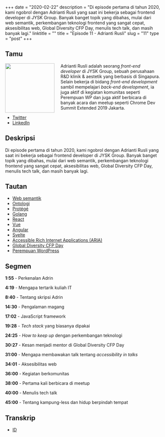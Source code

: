+++
date = "2020-02-22"
description = "Di episode pertama di tahun 2020, kami ngobrol dengan Adrianti Rusli yang saat ini bekerja sebagai frontend developer di JYSK Group. Banyak banget topik yang dibahas, mulai dari web semantik, perkembangan teknologi frontend yang sangat cepat, aksesibilitas web, Global Diversity CFP Day, menulis tech talk, dan masih banyak lagi."
linktitle = ""
title = "Episode 11 - Adrianti Rusli"
slug = "11"
type = "post"
+++

## Tamu

<img style="float: left; width: 160px; margin-right: 20px;" src="/img/ep11.jpg">

Adrianti Rusli adalah seorang _front-end developer_ di JYSK Group, sebuah perusahaan R&D klinik & aestetik yang berbasis di Singapura. Selain bekerja di bidang _front-end development_ sambil mempelajari _back-end development_, ia juga aktif di kegiatan komunitas seperti Perempuan WP dan juga aktif berbicara di banyak acara dan meetup seperti Chrome Dev Summit Extended 2019 Jakarta.

- [Twitter](https://twitter.com/adriantirusli)
- [LinkedIn](https://www.linkedin.com/in/adrianti-rusli/)

## Deskripsi

Di episode pertama di tahun 2020, kami ngobrol dengan Adrianti Rusli yang saat ini bekerja sebagai frontend developer di JYSK Group. Banyak banget topik yang dibahas, mulai dari web semantik, perkembangan teknologi frontend yang sangat cepat, aksesibilitas web, Global Diversity CFP Day, menulis tech talk, dan masih banyak lagi.

<div class="audioplayer">
    <audio>
        <source src="https://d3ctxlq1ktw2nl.cloudfront.net/staging/2020-02-22/51753266-44100-2-bb32b7777144264a2ebf4f27e2a78703.m4a" type="audio/mp4" rel="preload" as="audio">
    </audio>
</div>

<!-- <iframe src="https://anchor.fm/kartini-teknologi/embed/episodes/Episode-11---Ngobrolin-tentang-front-end-development--accessibility--dan-GDCFP2020-bareng-Adrianti-Rusli-eb0cd5" height="102px" width="400px" frameborder="0" scrolling="no"></iframe> -->

## Tautan

- [Web semantik](https://en.wikipedia.org/wiki/Semantic_Web)
- [Ontologi](https://www.w3.org/standards/semanticweb/ontology)
- [Protégé](https://protege.stanford.edu/)
- [Golang](https://golang.org/)
- [React](https://reactjs.org/)
- [Vue](https://vuejs.org/)
- [Angular](https://angular.io/)
- [Svelte](https://svelte.dev/)
- [Accessible Rich Internet Applications (ARIA)](https://developer.mozilla.org/en-US/docs/Web/Accessibility/ARIA)
- [Global Diversity CFP Day](https://www.globaldiversitycfpday.com/)
- [Perempuan WordPress](https://twitter.com/perempuanwp)

## Segmen

**1:55** - Perkenalan Adrin

**4:19** - Mengapa tertarik kuliah IT

**8:40** - Tentang skripsi Adrin

**14:30** - Pengalaman magang

**17:02** - JavaScript framework

**19:28** - _Tech stack_ yang biasanya dipakai

**24:25** - _How to keep up_ dengan perkembangan teknologi

**30:27** - Kesan menjadi mentor di Global Diversity CFP Day

**31:00** - Mengapa membawakan talk tentang _accessibility in talks_

**34:01** - Aksesibilitas web

**36:00** - Kegiatan berkomunitas

**38:00** - Pertama kali berbicara di meetup

**40:00** - Menulis tech talk

**45:00** - Tentang kampung-less dan hidup berpindah tempat

## Transkrip

- [ID](transcript)
